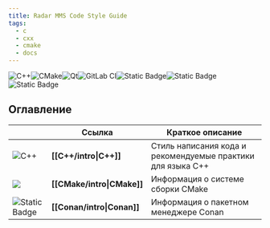 ```yaml
---
title: Radar MMS Code Style Guide
tags:
  - c
  - cxx
  - cmake
  - docs
---
```

![C++](https://img.shields.io/badge/c++-%2300599C.svg?style=for-the-badge&logo=c%2B%2B&lgoColor=white)![CMake](https://img.shields.io/badge/CMake-%23008FBA.svg?style=for-the-badge&logo=cmake&logoColor=white)![Qt](https://img.shields.io/badge/Qt-%23217346.svg?style=for-the-badge&logo=Qt&logoColor=white)![GitLab CI](https://img.shields.io/badge/gitlab%20ci-%23181717.svg?style=for-the-badge&logo=gitlab&logoColor=white)![Static Badge](https://img.shields.io/badge/Protobuf-white?style=for-the-badge&logo=google&logoColor=black)![Static Badge](https://img.shields.io/badge/gRPC-white?style=for-the-badge&logo=google&logoColor=black)![Static Badge](https://img.shields.io/badge/Conan-green?style=for-the-badge&logo=conan&logoColor=white)
## Оглавление

|                                                                                                          | Ссылка                     | Краткое описание                                            |
| -------------------------------------------------------------------------------------------------------- | -------------------------- | ----------------------------------------------------------- |
| ![C++](https://img.shields.io/badge/c++-%2300599C.svg?style=for-the-badge&logo=c%2B%2B&lgoColor=white)   | **[[C++/intro\|C++]]**     | Стиль написания кода и рекомендуемые практики для языка С++ |
| ![](https://img.shields.io/badge/CMake-%23008FBA.svg?style=for-the-badge&logo=cmake&logoColor=white)     | **[[CMake/intro\|CMake]]** | Информация о системе сборки CMake                           |
| ![Static Badge](https://img.shields.io/badge/Conan-green?style=for-the-badge&logo=conan&logoColor=white) | **[[Conan/intro\|Conan]]** | Информация о пакетном менеджере Conan                       |
